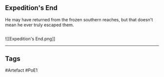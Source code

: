 ## Expedition's End
He may have returned from the frozen southern reaches, but that doesn't mean he ever truly escaped them.
##
![[Expedition's End.png]]

---
## Tags
#Artefact
#PoE1